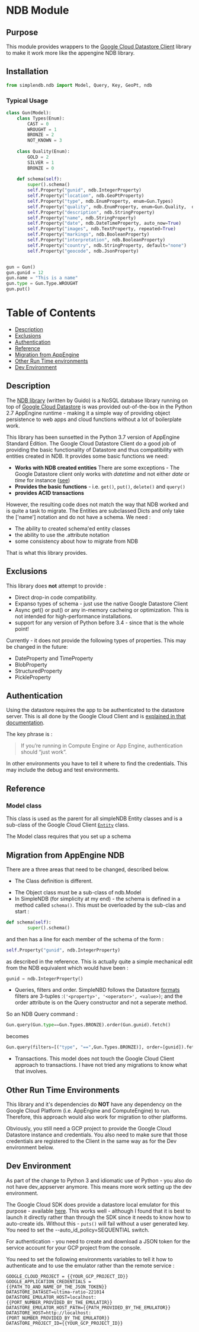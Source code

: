 # NDB Module

## Purpose

This module provides wrappers to the [Google Cloud Datastore Client](https://googleapis.github.io/google-cloud-python/latest/datastore/index.html) library to make it work more like the appengine NDB library.

## Installation

```python
from simplendb.ndb import Model, Query, Key, GeoPt, ndb
```

### Typical Usage

```python
class Gun(Model):
    class Types(Enum):
        CAST = 0
        WROUGHT = 1
        BRONZE = 2
        NOT_KNOWN = 3
        
    class Quality(Enum):
        GOLD = 2
        SILVER = 1
        BRONZE = 0
    
    def schema(self):
        super().schema()
        self.Property("gunid", ndb.IntegerProperty)
        self.Property("location", ndb.GeoPtProperty)
        self.Property("type", ndb.EnumProperty, enum=Gun.Types)
        self.Property("quality", ndb.EnumProperty, enum=Gun.Quality,  default=Gun.Quality.BRONZE)
        self.Property("description", ndb.StringProperty)
        self.Property("name", ndb.StringProperty)
        self.Property("date", ndb.DateTimeProperty, auto_now=True)
        self.Property("images", ndb.TextProperty, repeated=True)
        self.Property("markings", ndb.BooleanProperty)
        self.Property("interpretation", ndb.BooleanProperty)
        self.Property("country", ndb.StringProperty, default="none")
        self.Property("geocode", ndb.JsonProperty)


gun = Gun()
gun.gunid = 12
gun.name = "This is a name"
gun.type = Gun.Type.WROUGHT
gun.put()
```

# Table of Contents

- [Description](https://github.com/runette/simpleNDB/blob/master/docs/NDB.md#description)
- [Exclusions](https://github.com/runette/simpleNDB/blob/master/docs/NDB.md#exclusions)
- [Authentication](https://github.com/runette/simpleNDB/blob/master/docs/NDB.md#authentication)
- [Reference](https://github.com/runette/simpleNDB/blob/master/docs/NDB.md#reference)
- [Migration from AppEngine](https://github.com/runette/simpleNDB/blob/master/docs/NDB.md#other-run-time-environments)
- [Other Run Time environments](https://github.com/runette/simpleNDB/blob/master/docs/NDB.md#other-run-time-environments)
- [Dev Environment](https://github.com/runette/simpleNDB/blob/master/docs/NDB.md#dev-environment)

## Description

The [NDB library](https://cloud.google.com/appengine/docs/standard/python/ndb/) (written by Guido) is a NoSQL database library running on top of [Google Cloud Datastore](https://cloud.google.com/datastore/docs/concepts/overview) is was provided out-of-the-box in the Python 2.7 AppEngine runtime - making it a simple way of providing object persistence to web apps and cloud functions without a lot of boilerplate work.

This library has been sunsetted in the Python 3.7 version of AppEngine Standard Edition. The Google Cloud Datastore Client do a good job of providing the basic functionality of Datastore and thus compatibility with entities created in NDB. It provides some basic functions we need:

- **Works with NDB created entities** There are some exceptions - The Google Datastore client only works with *datetime* and not either *date* or *time* for instance ([see](https://googleapis.github.io/google-cloud-python/latest/datastore/entities.html))
- **Provides the basic functions** - i.e. `get()`, `put()`, `delete()` and `query()`
- **provides ACID transactions**

However, the resulting code does not match the way that NDB worked and is quite a task to migrate. The Entities are subclassed Dicts and only take the ['name'] notation and do not have a schema. We need :

- The ability to created schema'ed entity classes
- the ability to use the .attribute notation
- some consistency about how to migrate from NDB

That is what this library provides.

## Exclusions

This library does **not** attempt to provide :

- Direct drop-in code compatibility.
- Expanso types of schema - just use the native Google Datastore Client
- Async get() or put() or any in-memory cacheing or optimization. This is not intended for high-performance installations.
- support for any version of Python before 3.4 - since that is the whole point!

Currently - it does not provide the following types of properties. This may be changed in the future:

- DateProperty and TimeProperty
- BlobProperty
- StructuredProperty
- PickleProperty


## Authentication

Using the datastore requires the app to be authenticated to the datastore server. This is all done by the Google Cloud Client and is [explained in that documentation](https://googleapis.github.io/google-cloud-python/latest/core/auth.html).

The key phrase is :

> If you’re running in Compute Engine or App Engine, authentication should “just work”.

In other environments you have to tell it where to find the credentials. This may include the debug and test environments.

## Reference

### Model class

This class is used as the parent for all simpleNDB Entity classes and is a sub-class of the Google Cloud Client [`Entity`](https://googleapis.github.io/google-cloud-python/latest/datastore/entities.html) class.

The Model class requires that you set up a schema

## Migration from AppEngine NDB

There are a three areas that need to be changed, described below.

* The Class definition is different.

- The Object class must be a sub-class of ndb.Model 
- In SimpleNDB (for simplicity at my end) - the schema is defined in a method called `schema()`. This must be overloaded by the sub-clas and start :

```python
def schema(self):
        super().schema()
```

and then has a line for each member of the schema of the form :

```python
self.Property("gunid", ndb.IntegerProperty)
```

as described in the reference. This is actually quite a simple mechanical edit from the NDB equivalent which would have been :

```python
gunid = ndb.IntegerProperty()
```

* Queries, filters and order. SimpleNBD follows the Datastore [formats](https://googleapis.github.io/google-cloud-python/latest/datastore/queries.html) filters are 3-tuples :`('<property>', '<operator>', <value>)`; and the order attribute is on the Query constructor and not a seperate method.

So an NDB Query command :

```python
Gun.query(Gun.type==Gun.Types.BRONZE).order(Gun.gunid).fetch()
```

becomes

```python
Gun.query(filters=[("type", "==",Gun.Types.BRONZE)], order=[gunid]).fetch()
```

* Transactions. This model does not touch the Google Cloud Client approach to transactions. I have not tried any migrations to know what that involves.

## Other Run Time Environments

This library and it's dependencies do **NOT** have any dependency on the Google Cloud Platform (i.e. AppEngine and ComputeEngine) to run. Therefore, this approach would also work for migration to other platforms.

Obviously, you still need a GCP project to provide the Google Cloud Datastore instance and credentials. You also need to make sure that those credentials are registered to the Client in the same way as for the Dev environment below.

## Dev Environment

As part of the change to Python 3 and idiomatic use of Python - you also do not have dev_appserver anymore. This means more work setting up the dev environment.

The Google Cloud SDK does provide a datastore local emulator for this purpose - available [here](https://cloud.google.com/datastore/docs/tools/datastore-emulator). This works well - although I found that it is best to launch it directly rather than through the SDK since it needs to know how to auto-create ids. Without this - `puts()` will fail without a user generated key. You need to set the --auto_id_policy=SEQUENTIAL switch.

For authentication - you need to create and download a JSON token for the service account for your GCP project from the console.

You need to set the following environments variables to tell it how to authenticate and to use the emulator rather than the remote service :

```shell
GOOGLE_CLOUD_PROJECT = {{YOUR_GCP_PROJECT_ID}}
GOOGLE_APPLICATION_CREDENTIALS = {{PATH_TO_AND_NAME_OF_THE_JSON_TOKEN}}
DATASTORE_DATASET=ultima-ratio-221014
DATASTORE_EMULATOR_HOST=localhost:{{PORT_NUMBER_PROVIDED_BY_THE_EMULATIR}} 
DATASTORE_EMULATOR_HOST_PATH={{PATH_PROVIDED_BY_THE_EMULATOR}}
DATASTORE_HOST=http://localhost:{PORT_NUMBER_PROVIDED_BY_THE_EMULATOR}}
DATASTORE_PROJECT_ID={{YOUR_GCP_PROJECT_ID}}
```
